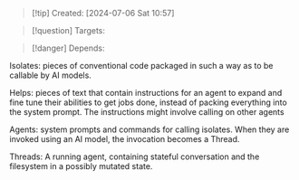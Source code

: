 
>[!tip] Created: [2024-07-06 Sat 10:57]

>[!question] Targets: 

>[!danger] Depends: 

Isolates: pieces of conventional code packaged in such a way as to be callable by AI models.

Helps: pieces of text that contain instructions for an agent to expand and fine tune their abilities to get jobs done, instead of packing everything into the system prompt.  The instructions might involve calling on other agents

Agents: system prompts and commands for calling isolates.  When they are invoked using an AI model, the invocation becomes a Thread.

Threads: A running agent, containing stateful conversation and the filesystem in a possibly mutated state.
